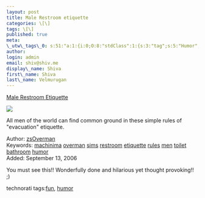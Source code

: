 ```yaml
---
layout: post
title: Male Restroom etiquette
categories: \[\]
tags: \[\]
published: true
meta:
\_utw\_tags\_0: s:51:"a:1:{i:0;O:8:"stdClass":1:{s:3:"tag";s:5:"Humor";}}";
author:
login: admin
email: shiv@shiv.me
display\_name: Shiva
first\_name: Shiva
last\_name: Velmurugan
---
```


[Male Restroom Etiquette][0]

[![](/images/2.jpg)][0]

All men of the world can find common ground in these simple rules of "evacuation" etiquette.

Author: [zsOverman][1]  
Keywords: [machinima][2] [overman][3] [sims][4] [restroom][5] [etiquette][6] [rules][7] [men][8] [toilet][9] [bathroom][10] [humor][11]  
Added: September 13, 2006

You must see this!! Wonderfully done and hilarious yet thought provoking!! ;)

technorati tags:[fun][12], [humor][13]


[0]: http://youtube.com/?v=IzO1mCAVyMw
[1]: http://youtube.com/profile?user=zsOverman
[2]: /results?search_query=machinima
[3]: /results?search_query=overman
[4]: /results?search_query=sims
[5]: /results?search_query=restroom
[6]: /results?search_query=etiquette
[7]: /results?search_query=rules
[8]: /results?search_query=men
[9]: /results?search_query=toilet
[10]: /results?search_query=bathroom
[11]: /results?search_query=humor
[12]: http://technorati.com/tag/fun
[13]: http://technorati.com/tag/humor
